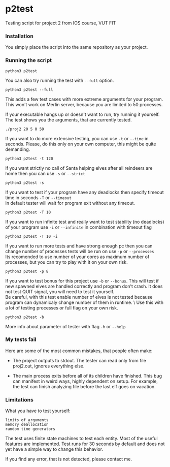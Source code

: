 # p2test
Testing script for project 2 from IOS course, VUT FIT

### Installation
You simply place the script into the same repository as your project.


### Running the script
```
python3 p2test
```
You can also try running the test with `--full` option.
```
python3 p2test --full
```
This adds a few test cases with more extreme arguments for your program.
This won't work on Merlin server, because you are limited to 50 processes.

If your executable hangs up or doesn't want to run, try running it yourself. 
The test shows you the arguments, that are currently tested.
```
./proj2 20 5 0 50
```

If you want to do more extensive testing, you can use ```-t``` or ```--time``` in seconds.
Please, do this only on your own computer, this might be quite demanding.
```
python3 p2test -t 120
```

If you want strictly no call of Santa helping elves after all reindeers are home then you can use ```-s``` or ```--strict```
```
python3 p2test -s
```

If you want to test if your program have any deadlocks then specify timeout time in seconds ```-T``` or ```--timeout``` \
In default tester will wait for program exit without any timeout.
```
python3 p2test -T 10
```

If you want to run infinite test and really want to test stability (no deadlocks) of your program use ```-i``` or ```--infinite``` in combination with  timeout flag
```
python3 p2test -T 10 -i
```


If you want to run more tests and have strong enough pc then you can change number of processes tests will be run on use ```-p``` or ```--processes``` \
Its recomended to use number of your cores as maximum number of processes, but you can try to play with it on your own risk.
```
python3 p2test -p 8
```

If you want to test bonus for this project use ```-b``` or ```--bonus```. This will test if new spawned elves are handled correctly and program don't crash. It does not test QUIT signal, you will need to test it yourself. \
Be careful, with this test enable number of elves is not tested because program can dynamicaly change number of them in runtime. \ 
Use this with a lot of testing processes or full flag on your own risk.
```
python3 p2test -b
```

More info about parameter of tester with flag ```-h``` or ```--help```

### My tests fail
Here are some of the most common mistakes, that people often make:
- The project outputs to stdout. The tester can read only from file proj2.out, ignores everything else.

- The main process exits before all of its children have finished. This bug can manifest in weird ways, highly dependent on setup. For example, the test can finish analyzing file before the last elf goes on vacation.


### Limitations
What you have to test yourself:
```
limits of arguments
memory deallocation
random time generators
```

The test uses finite state machines to test each entity.
Most of the useful features are implemented.
Test runs for 30 seconds by default and does not yet have a simple way to change this behavior.

If you find any error, that is not detected, please contact me.


